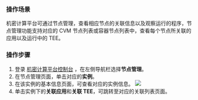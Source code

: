 ### 操作场景
机密计算平台可通过节点管理，查看相应节点的关联信息以及观察运行的程序，节点管理功能支持对应的 CVM 节点列表或容器节点列表中，查看每个节点所关联的应用以及运行中的 TEE。

### 操作步骤
1. 登录 [机密计算平台控制台](https://console.cloud.tencent.com/ccp) ，在左侧导航栏选择**节点管理**。
2. 在节点管理页面，单击对应的**实例**。
3. 在该实例的基本信息页面，可查看对应的实例信息。
![](https://qcloudimg.tencent-cloud.cn/raw/d156009843ffc6f7bc6f3d0a6a309a91.png)
3. 单击实例下的**关联应用**和**关联 TEE**，可跳转至对应的关联列表页面。
